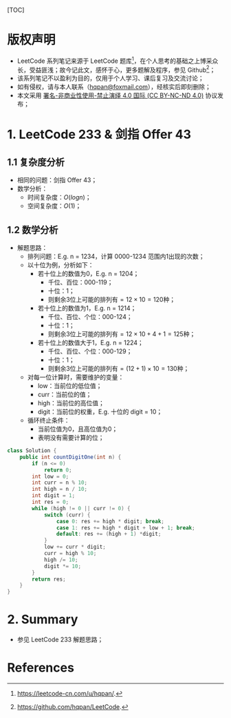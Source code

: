 [TOC]

# 版权声明

- LeetCode 系列笔记来源于 LeetCode 题库[^1]，在个人思考的基础之上博采众长，受益匪浅；故今记此文，感怀于心，更多题解及程序，参见 Github[^2]；
- 该系列笔记不以盈利为目的，仅用于个人学习、课后复习及交流讨论；
- 如有侵权，请与本人联系（hqpan@foxmail.com），经核实后即刻删除；
- 本文采用 [署名-非商业性使用-禁止演绎 4.0 国际 (CC BY-NC-ND 4.0)](https://creativecommons.org/licenses/by-nc-nd/4.0/deed.zh) 协议发布；

# 1. LeetCode 233 & 剑指 Offer 43

## 1.1 复杂度分析

- 相同的问题：剑指 Offer 43；
- 数学分析：
  - 时间复杂度：$O(logn)$；
  - 空间复杂度：$O(1)$；

## 1.2 数学分析

- 解题思路：
  - 排列问题：E.g. n = 1234，计算 0000-1234 范围内1出现的次数；
  - 以十位为例，分析如下：
    - 若十位上的数值为0，E.g. n = 1204；
      - 千位、百位：000-119；
      - 十位：1；
      - 则剩余3位上可能的排列有$=12\times10=120$种；
    - 若十位上的数值为1，E.g. n = 1214；
      - 千位、百位、个位：000-124；
      - 十位：1；
      - 则剩余3位上可能的排列有$=12\times10+4+1=125$种；
    - 若十位上的数值大于1，E.g. n = 1224；
      - 千位、百位、个位：000-129；
      - 十位：1；
      - 则剩余3位上可能的排列有$=(12+1)\times10=130$种；
  - 对每一位计算时，需要维护的变量：
    - low：当前位的低位值；
    - curr：当前位的值；
    - high：当前位的高位值；
    - digit：当前位的权重，E.g. 十位的 digit = 10；
  - 循环终止条件：
    - 当前位值为0，且高位值为0；
    - 表明没有需要计算的位；

```java
class Solution {
    public int countDigitOne(int n) {
        if (n <= 0)
            return 0;         
        int low = 0;
        int curr = n % 10;
        int high = n / 10;
        int digit = 1;
        int res = 0;
        while (high != 0 || curr != 0) {
            switch (curr) {
                case 0: res += high * digit; break;
                case 1: res += high * digit + low + 1; break;
                default: res += (high + 1) *digit;
            }
            low += curr * digit;
            curr = high % 10;
            high /= 10;
            digit *= 10;
        }
        return res;
    }
}
```

# 2. Summary

- 参见 LeetCode 233 解题思路；

# References

[^1]: https://leetcode-cn.com/u/hqpan/.
[^2]: https://github.com/hqpan/LeetCode.